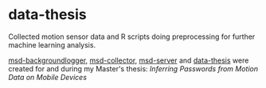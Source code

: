 # data-thesis
Collected motion sensor data and R scripts doing preprocessing for further machine learning analysis.

[msd-backgroundlogger](https://github.com/nyrrrr/msd-backgroundlogger/), [msd-collector](https://github.com/nyrrrr/msd-collector/), [msd-server](https://github.com/nyrrrr/msd-server/) and [data-thesis](https://github.com/nyrrrr/data-thesis/) were created for and during my Master's thesis:
_Inferring Passwords from Motion Data on Mobile Devices_
